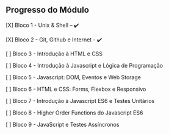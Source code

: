 ## **Progresso do Módulo**

[X] Bloco 1 - Unix & Shell – :heavy_check_mark:

[X] Bloco 2 - Git, Github e Internet - :heavy_check_mark:

[  ] Bloco 3 - Introdução à HTML e CSS

[  ] Bloco 4 - Introdução à Javascript e Lógica de Programação

[  ] Bloco 5 - Javascript: DOM, Eventos e Web Storage

[  ] Bloco 6 - HTML e CSS: Forms, Flexbox e Responsivo

[  ] Bloco 7 - Introdução à Javascript ES6 e Testes Unitários

[  ] Bloco 8 - Higher Order Functions do Javascript ES6

[  ] Bloco 9 - JavaScript e Testes Assíncronos
